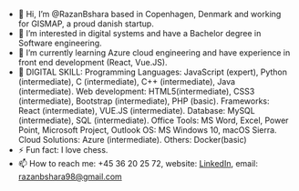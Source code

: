 - 👋 Hi, I’m @RazanBshara based in Copenhagen, Denmark and working for GISMAP, a proud danish startup.
- 👀 I’m interested in digital systems and have a Bachelor degree in Software engineering. 
- 🌱 I’m currently learning Azure cloud engineering and have experience in front end development (React, Vue.JS).
- 🚀 DIGITAL SKILL: Programming Languages: JavaScript (expert), Python (intermediate), C (intermediate), C++ (intermediate), Java (intermediate). Web development: HTML5(intermediate), CSS3 (intermediate), Bootstrap (intermediate), PHP (basic). Frameworks: React (intermediate), VUE.JS (intermediate). Database: MySQL (intermediate), SQL (intermediate). Office Tools: MS Word, Excel, Power Point, Microsoft Project, Outlook OS: MS Windows 10, macOS Sierra. Cloud Solutions: Azure (intermediate). Others: Docker(basic)
- ⚡ Fun fact: I love chess.
- 📫 How to reach me: +45 36 20 25 72, website: [LinkedIn](https://www.linkedin.com/in/razan-bshara-863925285/), email: razanbshara98@gmail.com

  

<!---
RazanBshara/RazanBshara is a ✨ special ✨ repository because its `README.md` (this file) appears on your GitHub profile.
You can click the Preview link to take a look at your changes.
--->
